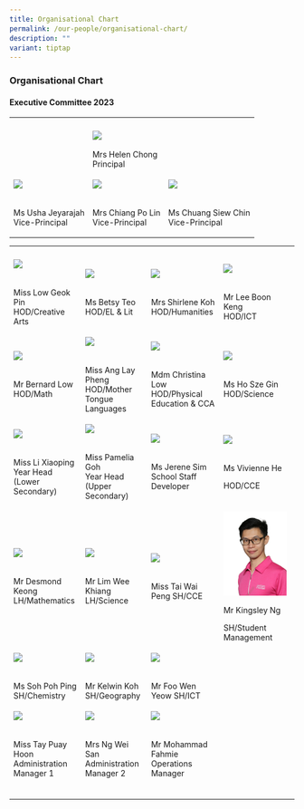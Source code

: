 ```yaml
---
title: Organisational Chart
permalink: /our-people/organisational-chart/
description: ""
variant: tiptap
---
```

<h3><strong>Organisational Chart</strong></h3><h4><strong>Executive Committee 2023</strong></h4><table><tbody><tr><th rowspan="1" colspan="1"><p></p></th><th rowspan="1" colspan="1"><p></p></th><th rowspan="1" colspan="1"><p></p></th></tr><tr><td rowspan="1" colspan="1"><p></p></td><td rowspan="1" colspan="1"><div class="isomer-image-wrapper"><img style="width:50%" height="auto" width="100%" src="/images/organisation1.png"></div><p>Mrs Helen Chong<br>Principal</p></td><td rowspan="1" colspan="1"><p></p></td></tr><tr><td rowspan="1" colspan="1"><div class="isomer-image-wrapper"><img style="width: 75%;" height="auto" width="100%" src="/images/organisation2.png"></div><p><br>Ms Usha Jeyarajah<br>Vice-Principal</p></td><td rowspan="1" colspan="1"><div class="isomer-image-wrapper"><img style="width:45%" height="auto" width="100%" src="/images/organisation3.png"></div><p><br>Mrs Chiang Po Lin<br>Vice-Principal</p></td><td rowspan="1" colspan="1"><div class="isomer-image-wrapper"><img style="width: 75%;" height="auto" width="100%" src="/images/organisation4.png"></div><p><br>Ms Chuang Siew Chin<br>Vice-Principal</p></td></tr></tbody></table><table><tbody><tr><th rowspan="1" colspan="1"><p></p></th><th rowspan="1" colspan="1"><p></p></th><th rowspan="1" colspan="1"><p></p></th><th rowspan="1" colspan="1"><p></p></th></tr><tr><td rowspan="1" colspan="1"><div class="isomer-image-wrapper"><img style="width:85%" height="auto" width="100%" src="/images/organisation9.png"></div><p><br>Miss Low Geok Pin <br>HOD/Creative Arts</p></td><td rowspan="1" colspan="1"><div class="isomer-image-wrapper"><img style="width:93%" height="auto" width="100%" src="/images/organisation13.png"></div><p><br>Ms Betsy Teo<br>HOD/EL &amp; Lit</p></td><td rowspan="1" colspan="1"><div class="isomer-image-wrapper"><img style="width:82%" height="auto" width="100%" src="/images/organisation8.png"></div><p><br>Mrs Shirlene Koh<br>HOD/Humanities</p></td><td rowspan="1" colspan="1"><div class="isomer-image-wrapper"><img style="width:100%" height="auto" width="100%" src="/images/organisation12.png"></div><p><br>Mr Lee Boon Keng<br>HOD/ICT</p></td></tr><tr><td rowspan="1" colspan="1"><div class="isomer-image-wrapper"><img style="width:83%" height="auto" width="100%" src="/images/organisation5.png"></div><p><br>Mr Bernard Low<br>HOD/Math</p></td><td rowspan="1" colspan="1"><div class="isomer-image-wrapper"><img style="width:92%" height="auto" width="100%" src="/images/organisation7.png"></div><p><br>Miss Ang Lay Pheng<br>HOD/Mother Tongue Languages</p></td><td rowspan="1" colspan="1"><div class="isomer-image-wrapper"><img style="width:80%" height="auto" width="100%" src="/images/organisation10.png"></div><p><br>Mdm Christina Low<br>HOD/Physical Education &amp; CCA</p></td><td rowspan="1" colspan="1"><div class="isomer-image-wrapper"><img style="width:100%" height="auto" width="100%" src="/images/organisation6.png"></div><p><br>Ms Ho Sze Gin<br>HOD/Science</p></td></tr><tr><td rowspan="1" colspan="1"><div class="isomer-image-wrapper"><img style="width:88%" height="auto" width="100%" src="/images/organisation15.png"></div><p><br>Miss Li Xiaoping<br>Year Head (Lower Secondary)</p></td><td rowspan="1" colspan="1"><div class="isomer-image-wrapper"><img style="width: 95%;" height="auto" width="100%" src="/images/organisation16.png"></div><p><br>Miss Pamelia Goh<br>Year Head (Upper Secondary)</p></td><td rowspan="1" colspan="1"><div class="isomer-image-wrapper"><img style="width:86%" height="auto" width="100%" src="/images/organisation14.png"></div><p><br>Ms Jerene Sim<br>School Staff Developer</p></td><td rowspan="1" colspan="1"><div class="isomer-image-wrapper"><img style="width:100%" height="auto" width="100%" src="/images/MsVivienneHe.png"></div><p><br>Ms Vivienne He</p><p>HOD/CCE</p></td></tr><tr><td rowspan="1" colspan="1"><div class="isomer-image-wrapper"><img style="width:81%" height="auto" width="100%" src="/images/organisation17.png"></div><p><br>Mr Desmond Keong<br>LH/Mathematics</p></td><td rowspan="1" colspan="1"><div class="isomer-image-wrapper"><img style="width: 88%;" height="auto" width="100%" src="/images/organisation18.png"></div><p><br>Mr Lim Wee Khiang<br>LH/Science</p></td><td rowspan="1" colspan="1"><div class="isomer-image-wrapper"><img style="width:80%" height="auto" width="100%" src="/images/organisation22.png"></div><p><br>Miss Tai Wai Peng SH/CCE</p></td><td rowspan="1" colspan="1"><div class="isomer-image-wrapper"><img style="width: 94%;" height="auto" width="100%" alt="Mr Kingsley Ng" src="/images/Our Partners/All staff individual/Mr_Kingsley_Ng_Yao_Hong.png"></div><p></p><p>Mr Kingsley Ng</p><p>SH/Student Management</p></td></tr><tr><td rowspan="1" colspan="1"><div class="isomer-image-wrapper"><img style="width:85%" height="auto" width="100%" src="/images/organisation24.png"></div><p><br>Ms Soh Poh Ping SH/Chemistry</p></td><td rowspan="1" colspan="1"><div class="isomer-image-wrapper"><img style="width:95%" height="auto" width="100%" src="/images/organisation20.png"></div><p><br>Mr Kelwin Koh<br>SH/Geography</p></td><td rowspan="1" colspan="1"><div class="isomer-image-wrapper"><img style="width:85%" height="auto" width="100%" src="/images/organisation23.png"></div><p><br>Mr Foo Wen Yeow SH/ICT</p></td><td rowspan="1" colspan="1"><p></p></td></tr><tr><td rowspan="1" colspan="1"><div class="isomer-image-wrapper"><img style="width:85%" height="auto" width="100%" src="/images/organisation25.png"></div><p><br>Miss Tay Puay Hoon<br>Administration Manager 1</p></td><td rowspan="1" colspan="1"><div class="isomer-image-wrapper"><img style="width:95%" height="auto" width="100%" src="/images/organisation26.png"></div><p><br>Mrs Ng Wei San<br>Administration Manager 2</p></td><td rowspan="1" colspan="1"><div class="isomer-image-wrapper"><img style="width:85%" height="auto" width="100%" src="/images/organisation27.png"></div><p><br>Mr Mohammad Fahmie<br>Operations Manager</p></td><td rowspan="1" colspan="1"><p></p></td></tr><tr><td rowspan="1" colspan="1"><p></p></td><td rowspan="1" colspan="1"><p></p></td><td rowspan="1" colspan="1"><p></p></td><td rowspan="1" colspan="1"><p></p></td></tr></tbody></table><p></p>